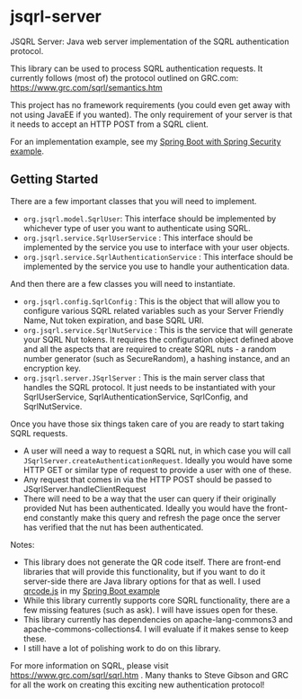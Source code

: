# jsqrl-server
JSQRL Server: Java web server implementation of the SQRL authentication protocol.



This library can be used to process SQRL authentication requests. It currently follows (most of) the protocol outlined on GRC.com: https://www.grc.com/sqrl/semantics.htm


This project has no framework requirements (you could even get away with not using JavaEE if you wanted). 
The only requirement of your server is that it needs to accept an HTTP POST from a SQRL client.

For an implementation example, see my [Spring Boot with Spring Security example](https://github.com/banichols/jsqrl-spring-boot-example).

## Getting Started

There are a few important classes that you will need to implement.

* `org.jsqrl.model.SqrlUser`: This interface should be implemented by whichever type of user you want to authenticate using SQRL.
* `org.jsqrl.service.SqrlUserService` : This interface should be implemented by the service you use to interface with your user objects.
* `org.jsqrl.service.SqrlAuthenticationService` : This interface should be implemented by the service you use to handle your authentication data.

And then there are a few classes you will need to instantiate.
* `org.jsqrl.config.SqrlConfig` : This is the object that will allow you to configure various SQRL related variables such as your Server Friendly Name, Nut token expiration, and base SQRL URI.
* `org.jsqrl.service.SqrlNutService` : This is the service that will generate your SQRL Nut tokens. It requires the configuration object defined above and all the aspects that are required to create SQRL nuts - a random number generator (such as SecureRandom), a hashing instance, and an encryption key.
* `org.jsqrl.server.JSqrlServer` : This is the main server class that handles the SQRL protocol. It just needs to be instantiated with your SqrlUserService, SqrlAuthenticationService, SqrlConfig, and SqrlNutService.

Once you have those six things taken care of you are ready to start taking SQRL requests.
* A user will need a way to request a SQRL nut, in which case you will call `JSqrlServer.createAuthenticationRequest`. Ideally you would have some HTTP GET or similar type of request to provide a user with one of these.
* Any request that comes in via the HTTP POST should be passed to JSqrlServer.handleClientRequest
* There will need to be a way that the user can query if their originally provided Nut has been authenticated. Ideally you would have the front-end constantly make this query and refresh the page once the server has verified that the nut has been authenticated.

Notes:
* This library does not generate the QR code itself. There are front-end libraries that will provide this functionality, but if you want to do it server-side there are Java library options for that as well. I used [qrcode.js](https://davidshimjs.github.io/qrcodejs/) in my [Spring Boot example](https://github.com/banichols/jsqrl-spring-boot-example)
* While this library currently supports core SQRL functionality, there are a few missing features (such as ask). I will have issues open for these.
* This library currently has dependencies on apache-lang-commons3 and apache-commons-collections4. I will evaluate if it makes sense to keep these.
* I still have a lot of polishing work to do on this library. 

For more information on SQRL, please visit https://www.grc.com/sqrl/sqrl.htm . Many thanks to Steve Gibson and GRC for all the work on creating this exciting new authentication protocol!
